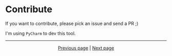 # Contribute

If you want to contribute, please pick an issue and send a PR ;)

I'm using `PyCharm` to dev this tool.

<hr>

<div align="center">
<a href="https://github.com/kevingrillet/AFKArena-LabHelper/wiki/Sources">Previous page</a>
|
<a href="https://github.com/kevingrillet/AFKArena-LabHelper/wiki/Images">Next page</a>
</div>
